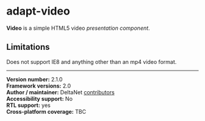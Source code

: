 # adapt-video  

**Video** is a simple HTML5 video *presentation component*.

## Limitations

Does not support IE8 and anything other than an mp4 video format.

----------------------------
**Version number:**  2.1.0  
**Framework versions:** 2.0  
**Author / maintainer:** DeltaNet [contributors](https://github.com/deltanet/adapt-video/graphs/contributors)  
**Accessibility support:** No   
**RTL support:** yes  
**Cross-platform coverage:** TBC     

